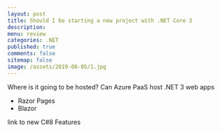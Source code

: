 ```yaml
---
layout: post
title: Should I be starting a new project with .NET Core 3 
description: 
menu: review
categories: .NET 
published: true 
comments: false     
sitemap: false
image: /assets/2019-08-05/1.jpg
---
```


Where is it going to be hosted?
Can Azure PaaS host .NET 3 web apps
- Razor Pages
- Blazor


link to new C#8 Features